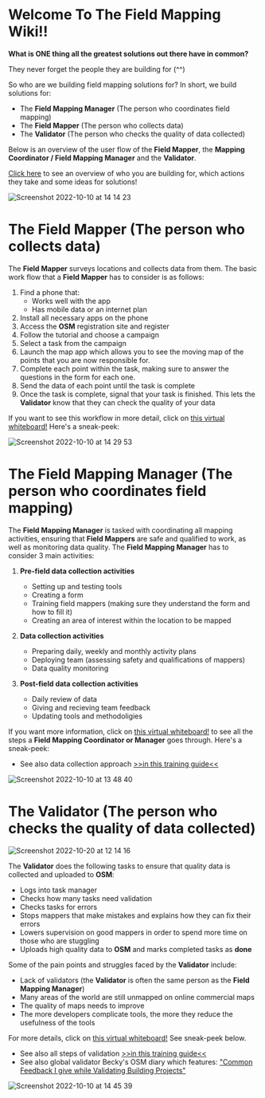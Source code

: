 # Welcome To The Field Mapping Wiki!!

**What is ONE thing all the greatest solutions out there have in common?**

They never forget the people they are building for (^^)

So who are we building field mapping solutions for? In short, we build solutions for:

- The **Field Mapping Manager** (The person who coordinates field mapping)
- The **Field Mapper** (The person who collects data)
- The **Validator** (The person who checks the quality of data collected)

Below is an overview of the user flow of the **Field Mapper**, the **Mapping Coordinator / Field Mapping Manager** and the **Validator**.

[Click here](https://miro.com/app/board/uXjVPX4XLcI=/?moveToWidget=3458764534814634286&cot=14) to see an overview of who you are building for, which actions they take and some ideas for solutions!

![Screenshot 2022-10-10 at 14 14 23](https://user-images.githubusercontent.com/107098623/194864145-598d6212-9e0b-4c9d-ba90-92e5cd3fa488.png)

# The Field Mapper (The person who collects data)
The **Field Mapper** surveys locations and collects data from them. The basic work flow that a **Field Mapper** has to consider is as follows:
1. Find a phone that:
    - Works well with the app
    - Has mobile data or an internet plan
2. Install all necessary apps on the phone
3. Access the **OSM** registration site and register
4. Follow the tutorial and choose a campaign
5. Select a task from the campaign
6. Launch the map app which allows you to see the moving map of the points that you are now responsible for.
7. Complete each point within the task, making sure to answer the questions in the form for each one.
8. Send the data of each point until the task is complete
9. Once the task is complete, signal that your task is finished. This lets the **Validator** know that they can check the quality of your data

If you want to see this workflow in more detail, click on [this virtual whiteboard!](https://miro.com/app/board/uXjVPX4XLcI=/?moveToWidget=3458764535074723879&cot=14) Here's a sneak-peek:

![Screenshot 2022-10-10 at 14 29 53](https://user-images.githubusercontent.com/107098623/194867381-53813f19-71b1-4342-866f-10c963b7460b.png)

# The Field Mapping Manager (The person who coordinates field mapping)
The **Field Mapping Manager** is tasked with coordinating all mapping activities, ensuring that **Field Mappers** are safe and qualified to work, as well as monitoring data quality. The **Field Mapping Manager** has to consider 3 main activities:

1. **Pre-field data collection activities**
    - Setting up and testing tools
    - Creating a form
    - Training field mappers (making sure they understand the form and how to fill it)
    - Creating an area of interest within the location to be mapped
    
2. **Data collection activities**
    - Preparing daily, weekly and monthly activity plans
    - Deploying team (assessing safety and qualifications of mappers)
    - Data quality monitoring
    
3. **Post-field data collection activities**
    - Daily review of data
    - Giving and recieving team feedback
    - Updating tools and methodoligies

If you want more information, click on [this virtual whiteboard!](https://miro.com/app/board/uXjVPX4XLcI=/?moveToWidget=3458764535077658755&cot=14) to see all the steps a **Field Mapping Coordinator or Manager** goes through. Here's a sneak-peek:

- See also data collection approach [>>in this training guide<<](https://hotosm.github.io/pdc-documentation/en/pages/01-osm-field-surveyor-guideliness/01-metodologi-pengumpulan-data/01_metodologi_pengumpulan_data/)

![Screenshot 2022-10-10 at 13 48 40](https://user-images.githubusercontent.com/107098623/194859584-31dae52a-e918-4cd8-9071-24791750d6bb.png)

# The Validator (The person who checks the quality of data collected)

![Screenshot 2022-10-20 at 12 14 16](https://user-images.githubusercontent.com/107098623/196922048-c156b8ed-7f1a-404b-a636-fcfca2c0b328.png)

The **Validator** does the following tasks to ensure that quality data is collected and uploaded to **OSM**:
- Logs into task manager
- Checks how many tasks need validation
- Checks tasks for errors 
- Stops mappers that make mistakes and explains how they can fix their errors
- Lowers supervision on good mappers in order to spend more time on those who are stuggling
- Uploads high quality data to **OSM** and marks completed tasks as **done**

Some of the pain points and struggles faced by the **Validator** include:
- Lack of validators (the **Validator** is often the same person as the **Field Mapping Manager**)
- Many areas of the world are still unmapped on online commercial maps
- The quality of maps needs to improve
- The more developers complicate tools, the more they reduce the usefulness of the tools


For more details, click on [this virtual whiteboard!](https://miro.com/app/board/uXjVPX4XLcI=/?moveToWidget=3458764535077160536&cot=14) See sneak-peek below.

- See also all steps of validation [>>in this training guide<<](https://hotosm.github.io/pdc-documentation/en/pages/04-data-validation-and-quality-assurance/02-penggunaan-josm-untuk-validasi-data-survei/josm-for-validating-survey-data/)
- See also global validator Becky's OSM diary which features:
  ["Common Feedback I give while Validating Building Projects"](https://www.openstreetmap.org/user/Becky%20Candy/diary)

![Screenshot 2022-10-10 at 14 45 39](https://user-images.githubusercontent.com/107098623/194870234-fa9497cb-d9e4-43ff-b7dd-ad731f8be488.png)
